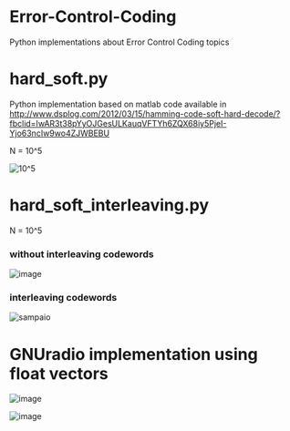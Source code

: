# Error-Control-Coding
Python implementations about Error Control Coding topics

# hard_soft.py
Python implementation based on matlab code available in http://www.dsplog.com/2012/03/15/hamming-code-soft-hard-decode/?fbclid=IwAR3t38pYyOJGesULKauqVFTYh6ZQX68iy5PjeI-Yjo63ncIw9wo4ZJWBEBU 

N = 10^5

![10^5](https://user-images.githubusercontent.com/26671424/66720822-0985e700-edd8-11e9-89fb-8977a06b157e.png)

# hard_soft_interleaving.py

N = 10^5

### without interleaving codewords

![image](https://user-images.githubusercontent.com/26671424/71371574-5f24ff80-2590-11ea-8f03-5608ce02f15f.png)

### interleaving codewords

![sampaio](https://user-images.githubusercontent.com/26671424/70857188-a5130100-1ec8-11ea-95ae-f0d9ce1a6912.png)

# GNUradio implementation using float vectors

![image](https://user-images.githubusercontent.com/26671424/71335017-5c3df680-251f-11ea-8591-a12f773743e0.png)

![image](https://user-images.githubusercontent.com/26671424/71335189-454bd400-2520-11ea-9977-24f6d28b233d.png)
